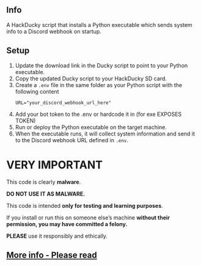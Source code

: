 ## Info
A HackDucky script that installs a Python executable which sends system info to a Discord webhook on startup.

## Setup
1. Update the download link in the Ducky script to point to your Python executable.
2. Copy the updated Ducky script to your HackDucky SD card.
3. Create a `.env` file in the same folder as your Python script with the following content
    ```
    URL="your_discord_webhook_url_here"
    ```
4. Add your bot token to the .env or hardcode it in (for exe EXPOSES TOKEN)
5. Run or deploy the Python executable on the target machine.
6. When the executable runs, it will collect system information and send it to the Discord webhook URL defined in `.env`.

# VERY IMPORTANT

This code is clearly **malware**.

**DO NOT USE IT AS MALWARE.**

This code is intended **only for testing and learning purposes**.

If you install or run this on someone else’s machine **without their permission, you may have committed a felony.**

**PLEASE** use it responsibly and ethically.

[More info - Please read](CODE_OF_CONDUCT.md)
---
